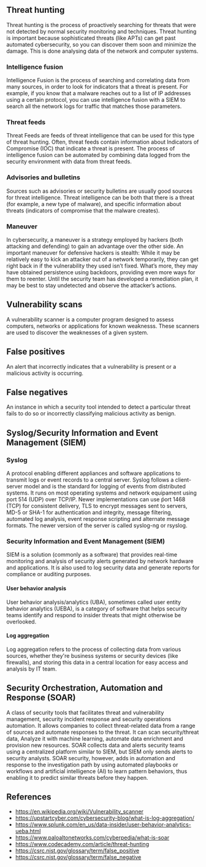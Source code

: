 ## Threat hunting
Threat hunting is the process of proactively searching for threats that were not detected by normal security monitoring and techniques. Threat hunting is important because sophisticated threats (like APTs) can get past automated cybersecurity, so you can discover them soon and minimize the damage. This is done analysing data of the network and computer systems.
### Intelligence fusion
Intelligence Fusion is the process of searching and correlating data from many sources, in order to look for indicators that a threat is present. For example, if you know that a malware reaches out to a list of IP addresses using a certain protocol, you can use intelligence fusion with a SIEM to search all the network logs for traffic that matches those parameters.
### Threat feeds
Threat Feeds are feeds of threat intelligence that can be used for this type of threat hunting. Often, threat feeds contain information about Indicators of Compromise (IOC) that indicate a threat is present. The process of intelligence fusion can be automated by combining data logged from the security environment with data from threat feeds.
### Advisories and bulletins
Sources such as advisories or security bulletins are usually good sources for threat intelligence. Threat intelligence can be both that there is a threat (for example, a new type of malware), and specific information about threats (indicators of compromise that the malware creates).
### Maneuver
In cybersecurity, a maneuver is a strategy employed by hackers (both attacking and defending) to gain an advantage over the other side. An important maneuver for defensive hackers is stealth: While it may be relatively easy to kick an attacker out of a network temporarily, they can get right back in if the vulnerability they used isn’t fixed. What’s more, they may have obtained persistence using backdoors, providing even more ways for them to reenter. Until the security team has developed a remediation plan, it may be best to stay undetected and observe the attacker’s actions.

## Vulnerability scans
A vulnerability scanner is a computer program designed to assess computers, networks or applications for known weaknesss. These scanners are used to discover the weaknesses of a given system.
## False positives
An alert that incorrectly indicates that a vulnerability is present or a malicious activity is occurring.
## False negatives
An instance in which a security tool intended to detect a particular threat fails to do so or incorrectly classifying malicious activity as benign.


## Syslog/Security Information and Event Management (SIEM)

### Syslog
A protocol enabling different appliances and software applications to transmit logs or event records to a central server. Syslog follows a client-server model and is the standard for logging of events from distributed systems. It runs on most operating systems and network equipament using port 514 (UDP) over TCP/IP. Newer implementations can use ṕort 1468 (TCP) for consistent delivery, TLS to encrypt messages sent to servers, MD-5 or SHA-1 for authentication and integrity, message filtering, automated log analysis, event response scripting and alternate message formats. The newer version of the server is called syslog-ng or rsyslog.

### Security Information and Event Management (SIEM)
SIEM is a solution (commonly as a software) that provides real-time monitoring and analysis of security alerts generated by network hardware and applications. It is also used to log security data and generate reports for compliance or auditing purposes.

#### User behavior analysis
User behavior analysis/analytics (UBA), sometimes called user entity behavior analytics (UEBA), is a category of software that helps security teams identify and respond to insider threats that might otherwise be overlooked.
#### Log aggregation
Log aggregation refers to the process of collecting data from various sources, whether they're business systems or security devices (like firewalls), and storing this data in a central location for easy access and analysis by IT team.

## Security Orchestration, Automation and Response (SOAR)
A class of security tools that facilitates threat and vulnerability management, security incident response and security operations automation. It allows companies to collect threat-related data from a range of sources and automate responses to the threat. It can scan security/threat data, Analyze it with machine learning, automate data enrichment and provision new resources. SOAR collects data and alerts security teams using a centralized platform similar to SIEM, but SIEM only sends alerts to security analysts. SOAR security, however, adds in automation and response to the investigation path by using automated playbooks or workflows and artificial intelligence (AI) to learn pattern behaviors, thus enabling it to predict similar threats before they happen.

## References
- https://en.wikipedia.org/wiki/Vulnerability_scanner
- https://upstartcyber.com/cybersecurity-blog/what-is-log-aggregation/
- https://www.splunk.com/en_us/data-insider/user-behavior-analytics-ueba.html
- https://www.paloaltonetworks.com/cyberpedia/what-is-soar
- https://www.codecademy.com/article/threat-hunting
- https://csrc.nist.gov/glossary/term/false_positive
- https://csrc.nist.gov/glossary/term/false_negative
